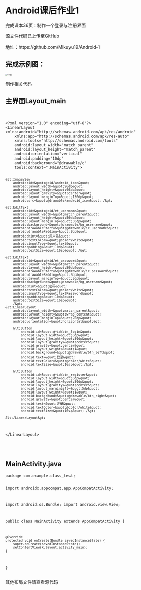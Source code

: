 </head>
<body><h1 id='android课后作业1'>Android课后作业1</h1>
<p>完成课本36页：制作一个登录与注册界面</p>
<p>源文件代码已上传至GitHub</p>
<p>地址：https://github.com/Mikuyu19/Android-1 </p>
<h2 id='完成示例图'>完成示例图：</h2>
<p><img src="https://s2.loli.net/2024/10/20/PhQ9R8cf2ItAsUX.jpg" alt="test.jpg" style="zoom:33%;" /></p>
<p>制作相关代码</p>
<h2 id='主界面layoutmain'>主界面Layout_main</h2>
<p>&nbsp;</p>
<pre><code class='language-xml' lang='xml'>&lt;?xml version=&quot;1.0&quot; encoding=&quot;utf-8&quot;?&gt;
&lt;LinearLayout xmlns:android=&quot;http://schemas.android.com/apk/res/android&quot;
    xmlns:app=&quot;http://schemas.android.com/apk/res-auto&quot;
    xmlns:tools=&quot;http://schemas.android.com/tools&quot;
    android:layout_width=&quot;match_parent&quot;
    android:layout_height=&quot;match_parent&quot;
    android:orientation=&quot;vertical&quot;
    android:padding=&quot;10dp&quot;
    android:background=&quot;@drawable/c&quot;
    tools:context=&quot;.MainActivity&quot;&gt;

    &lt;ImageView
        android:id=&quot;@+id/android_icon&quot;
        android:layout_width=&quot;96dp&quot;
        android:layout_height=&quot;96dp&quot;
        android:layout_gravity=&quot;center&quot;
        android:layout_marginTop=&quot;150dp&quot;
        android:src=&quot;@drawable/android_icon&quot; /&gt;

    &lt;EditText
        android:id=&quot;@+id/et_username&quot;
        android:layout_width=&quot;match_parent&quot;
        android:layout_height=&quot;50dp&quot;
        android:layout_marginTop=&quot;50dp&quot;
        android:background=&quot;@drawable/bg_username&quot;
        android:drawableStart=&quot;@drawable/ic_username&quot;
        android:drawablePadding=&quot;8dp&quot;
        android:hint=&quot;用户名&quot;
        android:textColor=&quot;@color/white&quot;
        android:inputType=&quot;text&quot;
        android:padding=&quot;10dp&quot;
        android:textSize=&quot;16sp&quot; /&gt;

    &lt;EditText
        android:id=&quot;@+id/et_password&quot;
        android:layout_width=&quot;match_parent&quot;
        android:layout_height=&quot;50dp&quot;
        android:drawableStart=&quot;@drawable/ic_password&quot;
        android:drawablePadding=&quot;8dp&quot;
        android:layout_marginTop=&quot;5dp&quot;
        android:background=&quot;@drawable/bg_username&quot;
        android:hint=&quot;密码&quot;
        android:textColor=&quot;@color/white&quot;
        android:inputType=&quot;textPassword&quot;
        android:padding=&quot;10dp&quot;
        android:textSize=&quot;16sp&quot;
        /&gt;
    &lt;LinearLayout
        android:layout_width=&quot;match_parent&quot;
        android:layout_height=&quot;wrap_content&quot;
        android:layout_marginTop=&quot;20dp&quot;
        android:orientation=&quot;horizontal&quot;&gt;

        &lt;Button
            android:id=&quot;@+id/btn_login&quot;
            android:layout_width=&quot;0dp&quot;
            android:layout_height=&quot;50dp&quot;
            android:layout_gravity=&quot;center&quot;
            android:gravity=&quot;center&quot;
            android:layout_weight=&quot;1&quot;
            android:background=&quot;@drawable/btn_left&quot;
            android:text=&quot;登录&quot;
            android:textColor=&quot;@color/white&quot;
            android:textSize=&quot;16sp&quot;/&gt;

        &lt;Button
            android:id=&quot;@+id/btn_register&quot;
            android:layout_width=&quot;0dp&quot;
            android:layout_height=&quot;50dp&quot;
            android:layout_gravity=&quot;center&quot;
            android:layout_marginLeft=&quot;5dp&quot;
            android:layout_weight=&quot;1&quot;
            android:background=&quot;@drawable/btn_right&quot;
            android:gravity=&quot;center&quot;
            android:text=&quot;注册&quot;
            android:textColor=&quot;@color/white&quot;
            android:textSize=&quot;16sp&quot; /&gt;

    &lt;/LinearLayout&gt;

&lt;/LinearLayout&gt;
</code></pre>
<p>&nbsp;</p>
<h2 id='mainactivityjava'> MainActivity.java</h2>
<pre><code class='language-java' lang='java'>package com.example.class_test;

import androidx.appcompat.app.AppCompatActivity;

import android.os.Bundle;
import android.view.View;

public class MainActivity extends AppCompatActivity {

    @Override
    protected void onCreate(Bundle savedInstanceState) {
        super.onCreate(savedInstanceState);
        setContentView(R.layout.activity_main);
    }

}
</code></pre>
<p> </p>
<p>其他布局文件请查看源代码</p>
</body>
</html>
